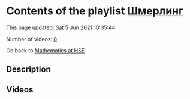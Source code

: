 # Contents of the playlist [Шмерлинг](https://www.youtube.com/playlist?list=PLq3E5oubNNoCOmM2JuY5VKY1cxWlB-b-6)

This page updated: Sat 5 Jun 2021 10:35:44

Number of videos: [0](#videos)

Go back to [Mathematics at HSE](../README.md)

## Description



## Videos

